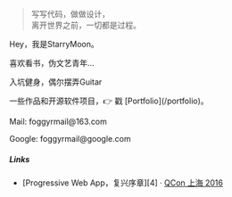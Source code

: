 > 写写代码，做做设计，  
> 离开世界之前，一切都是过程。

<p>Hey，我是StarryMoon。</p>
<p>喜欢看书，伪文艺青年... </p>
<p>入坑健身，偶尔摆弄Guitar </p>


<p>一些作品和开源软件项目，👉 戳 [Portfolio](/portfolio)。 </p>
<p>Mail: foggyrmail@163.com </p>
<p>Google: foggyrmail@google.com </p>

##### Links

- [Progressive Web App，复兴序章][4] · [QCon 上海 2016](http://2016.qconshanghai.com/presentation/3111)
